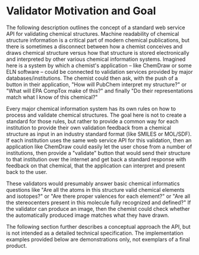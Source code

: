 # Validator Motivation and Goal

The following description outlines the concept of a standard web service API for validating chemical structures. Machine readability of chemical structure information is a critical part of modern chemical publications, but there is sometimes a disconnect between how a chemist conceives and draws chemical structure versus how that structure is stored electronically and interpreted by other various chemical information systems. Imagined here is a system by which a chemist's application – like ChemDraw or some ELN software – could be connected to validation services provided by major databases/institutions. The chemist could then ask, with the push of a button in their application, "How will PubChem interpret my structure?" or "What will EPA CompTox make of this?" and finally "Do their representations match what I know of this chemical?"

Every major chemical information system has its own rules on how to process and validate chemical structures. The goal here is not to create a standard for those rules, but rather to provide a common way for each institution to provide their own validation feedback from a chemical structure as input in an industry standard format (like SMILES or MOL/SDF). If each institution uses the same web service API for this validation, then an application like ChemDraw could easily let the user chose from a number of institutions, then provide a "validate" button that would send their structure to that institution over the internet and get back a standard response with feedback on that chemical, that the application can interpret and present back to the user.

These validators would presumably answer basic chemical informatics questions like "Are all the atoms in this structure valid chemical elements and isotopes?" or "Are there proper valences for each element?" or "Are all the stereocenters present in this molecule fully recognized and defined?" If the validator can produce an image, then the chemist could check whether the automatically produced image matches what they have drawn.

The following section further describes a conceptual approach the API, but is not intended as a detailed technical specification. The implementation examples provided below are demonstrations only, not exemplars of a final product.
